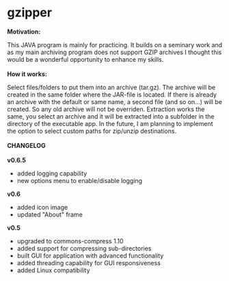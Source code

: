 # gzipper

<b>Motivation:</b><br>

This JAVA program is mainly for practicing. It builds on a seminary work and as my main archiving program does not support GZIP archives I thought this would be a wonderful opportunity to enhance my skills.<br>
<br>
<b>How it works:</b><br>

Select files/folders to put them into an archive (tar.gz). The archive will be created in the same folder where the JAR-file is located. If there is already an archive with the default or same name, a second file (and so on...) will be created. So any old archive will not be overriden. Extraction works the same, you select an archive and it will be extracted into a subfolder in the directory of the executable app. In the future, I am planning to implement the option to select custom paths for zip/unzip destinations.<br>
<br>
<b>CHANGELOG</b><br>
<br>
<b>v0.6.5</b>
<ul>
<li>added logging capability</li>
<li>new options menu to enable/disable logging</li>
</ul>
<b>v0.6</b>
<ul>
<li>added icon image</li>
<li>updated "About" frame</li>
</ul>
<b>v0.5</b>
<ul>
<li>upgraded to commons-compress 1.10<br></li>
<li>added support for compressing sub-directories<br></li>
<li>built GUI for application with advanced functionality<br></li>
<li>added threading capability for GUI responsiveness<br></li>
<li>added Linux compatibility<br></li>
</ul>
